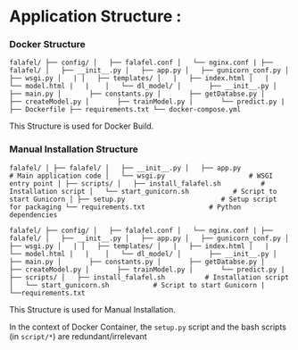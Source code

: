 # Application Structure :


### Docker Structure

`
falafel/
├── config/
│   ├── falafel.conf
│   └── nginx.conf
|
├── falafel/
│   ├── __init__.py
│   ├── app.py
│   ├── gunicorn_conf.py
│   ├── wsgi.py
│   |
│   ├── templates/
│   |   ├── index.html
│   |   └── model.html
|   |   
│   └── dl_model/
│       ├── __init__.py
│       ├── main.py
│       ├── constants.py
│       ├── getDatabse.py
│       ├── createModel.py
│       ├── trainModel.py
|       └── predict.py
|
├── Dockerfile
├── requirements.txt
└── docker-compose.yml
`


This Structure is used for Docker Build.



### Manual Installation Structure

`
falafel/
│
├── falafel/
│   ├── __init__.py
│   ├── app.py                      # Main application code
│   └── wsgi.py                     # WSGI entry point
│
├── scripts/
│   ├── install_falafel.sh          # Installation script
│   └── start_gunicorn.sh           # Script to start Gunicorn
│
├── setup.py                        # Setup script for packaging
└── requirements.txt                # Python dependencies
`

`
falafel/
├── config/
│   ├── falafel.conf
│   └── nginx.conf
|
├── falafel/
│   ├── __init__.py
│   ├── app.py
│   ├── gunicorn_conf.py
│   ├── wsgi.py
│   |
│   ├── templates/
│   |   ├── index.html
│   |   └── model.html
|   |   
│   └── dl_model/
│       ├── __init__.py
│       ├── main.py
│       ├── constants.py
│       ├── getDatabse.py
│       ├── createModel.py
│       ├── trainModel.py
|       └── predict.py
|
├── scripts/
│   ├── install_falafel.sh          # Installation script
│   └── start_gunicorn.sh           # Script to start Gunicorn
|
└──requirements.txt
`

This Structure is used for Manual Installation.

In the context of Docker Container, the `setup.py` script and the bash scripts (in `script/*`) are redundant/irrelevant



